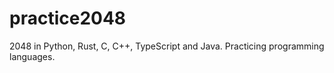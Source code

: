 # practice2048
2048 in Python, Rust, C, C++, TypeScript and Java. Practicing programming languages.
